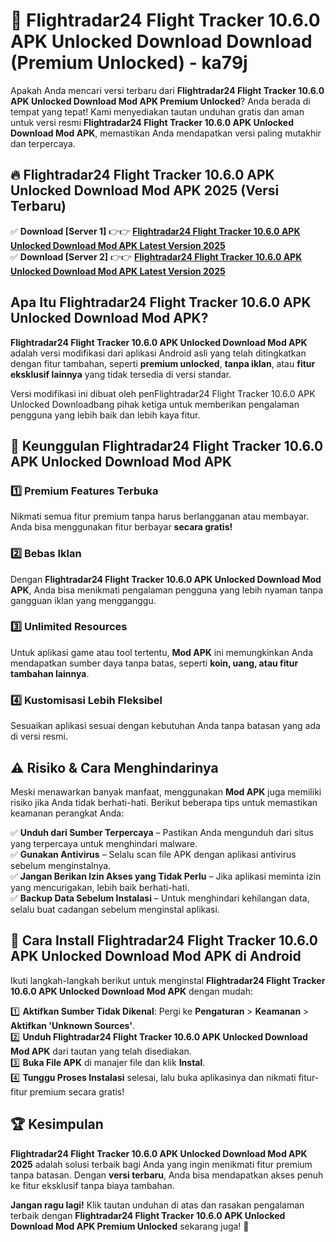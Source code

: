 # 🎯 Flightradar24 Flight Tracker 10.6.0 APK Unlocked Download  Download (Premium Unlocked) -  ka79j

Apakah Anda mencari versi terbaru dari **Flightradar24 Flight Tracker 10.6.0 APK Unlocked Download Mod APK Premium Unlocked**? Anda berada di tempat yang tepat! Kami menyediakan tautan unduhan gratis dan aman untuk versi resmi **Flightradar24 Flight Tracker 10.6.0 APK Unlocked Download Mod APK**, memastikan Anda mendapatkan versi paling mutakhir dan terpercaya.

## 🔥 Flightradar24 Flight Tracker 10.6.0 APK Unlocked Download Mod APK 2025 (Versi Terbaru)

✅ **Download [Server 1]** 👉👉 [**Flightradar24 Flight Tracker 10.6.0 APK Unlocked Download Mod APK Latest Version 2025**](https://momento.my/?title=Flightradar24_Flight_Tracker_10.6.0_APK_Unlocked_Download)  
✅ **Download [Server 2]** 👉👉 [**Flightradar24 Flight Tracker 10.6.0 APK Unlocked Download Mod APK Latest Version 2025**](https://momento.my/?title=Flightradar24_Flight_Tracker_10.6.0_APK_Unlocked_Download)  

## Apa Itu Flightradar24 Flight Tracker 10.6.0 APK Unlocked Download Mod APK?

**Flightradar24 Flight Tracker 10.6.0 APK Unlocked Download Mod APK** adalah versi modifikasi dari aplikasi Android asli yang telah ditingkatkan dengan fitur tambahan, seperti **premium unlocked**, **tanpa iklan**, atau **fitur eksklusif lainnya** yang tidak tersedia di versi standar.

Versi modifikasi ini dibuat oleh penFlightradar24 Flight Tracker 10.6.0 APK Unlocked Downloadbang pihak ketiga untuk memberikan pengalaman pengguna yang lebih baik dan lebih kaya fitur.

## 🎯 Keunggulan Flightradar24 Flight Tracker 10.6.0 APK Unlocked Download Mod APK

### 1️⃣ Premium Features Terbuka
Nikmati semua fitur premium tanpa harus berlangganan atau membayar. Anda bisa menggunakan fitur berbayar **secara gratis!**

### 2️⃣ Bebas Iklan
Dengan **Flightradar24 Flight Tracker 10.6.0 APK Unlocked Download Mod APK**, Anda bisa menikmati pengalaman pengguna yang lebih nyaman tanpa gangguan iklan yang mengganggu.

### 3️⃣ Unlimited Resources
Untuk aplikasi game atau tool tertentu, **Mod APK** ini memungkinkan Anda mendapatkan sumber daya tanpa batas, seperti **koin, uang, atau fitur tambahan lainnya**.

### 4️⃣ Kustomisasi Lebih Fleksibel
Sesuaikan aplikasi sesuai dengan kebutuhan Anda tanpa batasan yang ada di versi resmi.

## ⚠️ Risiko & Cara Menghindarinya

Meski menawarkan banyak manfaat, menggunakan **Mod APK** juga memiliki risiko jika Anda tidak berhati-hati. Berikut beberapa tips untuk memastikan keamanan perangkat Anda:

✅ **Unduh dari Sumber Terpercaya** – Pastikan Anda mengunduh dari situs yang terpercaya untuk menghindari malware.  
✅ **Gunakan Antivirus** – Selalu scan file APK dengan aplikasi antivirus sebelum menginstalnya.  
✅ **Jangan Berikan Izin Akses yang Tidak Perlu** – Jika aplikasi meminta izin yang mencurigakan, lebih baik berhati-hati.  
✅ **Backup Data Sebelum Instalasi** – Untuk menghindari kehilangan data, selalu buat cadangan sebelum menginstal aplikasi.

## 📌 Cara Install Flightradar24 Flight Tracker 10.6.0 APK Unlocked Download Mod APK di Android

Ikuti langkah-langkah berikut untuk menginstal **Flightradar24 Flight Tracker 10.6.0 APK Unlocked Download Mod APK** dengan mudah:

1️⃣ **Aktifkan Sumber Tidak Dikenal**: Pergi ke **Pengaturan** > **Keamanan** > **Aktifkan 'Unknown Sources'**.  
2️⃣ **Unduh Flightradar24 Flight Tracker 10.6.0 APK Unlocked Download Mod APK** dari tautan yang telah disediakan.  
3️⃣ **Buka File APK** di manajer file dan klik **Instal**.  
4️⃣ **Tunggu Proses Instalasi** selesai, lalu buka aplikasinya dan nikmati fitur-fitur premium secara gratis!

## 🏆 Kesimpulan

**Flightradar24 Flight Tracker 10.6.0 APK Unlocked Download Mod APK 2025** adalah solusi terbaik bagi Anda yang ingin menikmati fitur premium tanpa batasan. Dengan **versi terbaru**, Anda bisa mendapatkan akses penuh ke fitur eksklusif tanpa biaya tambahan.

**Jangan ragu lagi!** Klik tautan unduhan di atas dan rasakan pengalaman terbaik dengan **Flightradar24 Flight Tracker 10.6.0 APK Unlocked Download Mod APK Premium Unlocked** sekarang juga! 🚀

